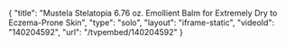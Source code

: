 {
    "title": "Mustela Stelatopia 6.76 oz. Emollient Balm for Extremely Dry to Eczema-Prone Skin",
    "type": "solo",
    "layout": "iframe-static",
    "videoId": "140204592",
    "url": "\/tvpembed\/140204592"
}